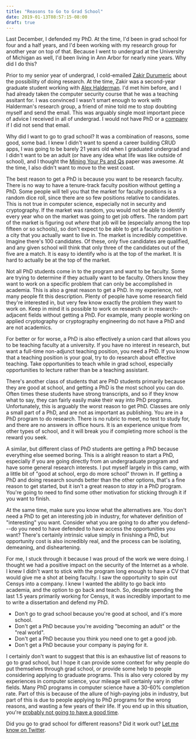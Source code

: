 ```yaml
---
title: "Reasons to Go to Grad School"
date: 2019-01-13T08:57:15-08:00
draft: true
---
```


Last December, I defended my PhD. At the time, I'd been in grad school for
four and a half years, and I'd been working with my research group for another
year on top of that. Because I went to undergrad at the University of
Michigan as well, I'd been living in Ann Arbor for nearly nine years. Why did
I do this?

Prior to my senior year of undergrad, I cold-emailed [Zakir Durumeric][zakir]
about the possibility of doing research. At the time, Zakir was a second-year
graduate student working with [Alex Halderman][jhalderm]. I'd met him before,
and I had already taken the computer security course that he was a teaching
assitant for. I was convinced I wasn't smart enough to work with
Halderman's research group, a friend of mine told me to stop doubting myself
and send the email. This was arguably single most important piece of advice I
received in all of undergrad. I would not have PhD or a [company][censys] if
I did not send that email.

Why did I want to go to grad school? It was a combination of reasons, some
good, some bad. I knew I didn't want to spend a career building CRUD apps, I
was going to be barely 21 years old when I graduated undergrad and I didn't
want to be an adult (or have any idea what life was like outside of school),
and I thought the [Mining Your Ps and Qs][psqs] paper was awesome. At the
time, I also didn't want to move to the west coast.

The best reason to get a PhD is because you want to be research faculty.
There is no way to have a tenure-track faculty position without getting a
PhD. Some people will tell you that the market for faculty positions is a
random dice roll, since there are so few positions relative to candidates.
This is not true in computer science, especially not in security and
cryptography. If the market was random, you would not be able to identify
every year who on the market was going to get job offers. The random part of
the market is figuring out _where_ that job will be (especially among the top
fifteen or so schools), so don't expect to be able to get a faculty position
in a city that you actually want to live in. The market is incredibly
competitive. Imagine there's 100 candidates. Of these, only five candidates
are qualified, and any given school will think that only three of the
candidates out of the five are a match. It is easy to identify who is at the
top of the market. It is hard to actually be at the top of the market.

Not all PhD students come in to the program and want to be faculty. Some are
trying to determine if they actually want to be faculty. Others know they
want to work on a specific problem that can only be accomplished in academia.
This is also a great reason to get a PhD. In my experience, not many people
fit this description. Plenty of people have some research field they're
interested in, but very few know exactly the problem they want to work on.
Keep in mind it is possible to work on research or in research-adjacent
fields without getting a PhD. For example, many people working on applied
cryptography or cryptography engineering do not have a PhD and are not
academics.

For better or for worse, a PhD is also effectively a union card that allows
you to be teaching faculty at a university. If you have no interest in
research, but want a full-time non-adjunct teaching position, you need a PhD.
If you know that a teaching position is your goal, try to do research about
effective teaching. Take opportunities to teach while in grad school,
especially opportunities to lecture rather than be a teaching assistant.

There's another class of students that are PhD students primarily because
they are good at school, and getting a PhD is the most school you can do.
Often times these students have strong transcripts, and so if they know what
to say, they can fairly easily make their way into PhD programs.
Unfortunately, this is arguably the worst reason to get PhD. Classes are only
a small part of a PhD, and are not as important as publishing. You are in a
PhD program to do research. There is no rubric to meet, no test to study for,
and there are no answers in office hours. It is an experience unique from
other types of school, and it will break you if completing more school is the
reward you seek.

A similar, but different class of PhD students are getting a PhD because
everything else seemed boring. This is a alright reason to start a PhD,
especially if you are going directly from an undergraduate program and have
some general research interests. I put myself largely in this camp, with a
little bit of "good at school, ergo do more school" thrown in. If getting a
PhD and doing research sounds better than the other options, that's a fine
reason to get started, but it isn't a great reason to _stay_ in a PhD
program. You're going to need to find some other motivation for sticking
through it if you want to finish.

At the same time, make sure you know what the alternatives are. You don't
need a PhD to get an interesting job in industry, for whatever definition of
"interesting" you want. Consider what you are going to do after you
defend---do you need to have defended to have access the opportunities you
want? There's certainly intrinsic value simply in finishing a PhD, but opportunity cost is also incredibly real, and the process can be isolating, demeaning, and disheartening.

For me, I stuck through it because I was proud of the work we were doing. I
thought we had a positive impact on the security of the Internet as a whole.
I knew I didn't want to stick with the program long enough to have a CV that
would give me a shot at being faculty. I saw the opportunity to spin out
Censys into a company. I knew I wanted the ability to go back into academia,
and the option to go back and teach. So, despite spending the last 1.5 years
primarily working for Censys, it was incredibly important to me to write a
dissertation and defend my PhD.

- Don't go to grad school because you're good at school, and it's more school.
- Don't get a PhD because you're avoiding "becoming an adult" or the "real world".
- Don't get a PhD because you think you need one to get a good job.
- Don't get a PhD because your company is paying for it.

I certainly don't want to suggest that this is an exhaustive list of reasons
to go to grad school, but I hope it can provide some context for why people
do put themselves through grad school, or provide some help to people
considering applying to graduate programs. This is also very colored by my
experiences in computer science, your mileage will certainly vary in other
fields. Many PhD programs in computer science have a 30-60% completion rate.
Part of this is because of the allure of high-paying jobs in industry, but
part of this is due to people applying to PhD programs for the wrong reasons,
and wasting a few years of their life. If you end up in this situation,
you're [probably not going to have a good time][gradschoolmentalhealth].

Did you go to grad school for different reasons? Did it work out? [Let me
know on Twitter][davidcadrian].

[censys]: https://censys.io
[davidcadrian]: https://twitter.com/davidcadrian
[gradschoolmentalhealth]: TODO
[jhalderm]: https://jhalderm.com
[psqs]: https://factorable.net
[zakir]: https://zakird.com
